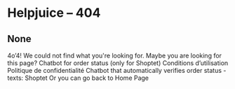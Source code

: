 # Helpjuice – 404
## None
4o’4!
We could not find what you're looking for. 
Maybe you are looking for this page?
Chatbot for order status (only for Shoptet)
Conditions d’utilisation
Politique de confidentialité
Chatbot that automatically verifies order status - texts:
Shoptet
Or you can go back to Home Page

